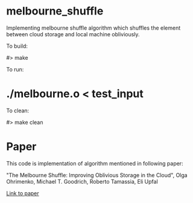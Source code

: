 # melbourne_shuffle
Implementing melbourne shuffle algorithm which shuffles the element between cloud storage and local machine obliviously.

To build:

#> make

To run:

# ./melbourne.o < test_input 

To clean:

#> make clean

# Paper

This code is implementation of algorithm mentioned in following paper:

"The Melbourne Shuffle: Improving Oblivious Storage in the Cloud", Olga Ohrimenko, Michael T. Goodrich, Roberto Tamassia, Eli Upfal

[Link to paper](https://arxiv.org/abs/1402.5524)
